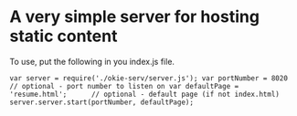 # A very simple server for hosting static content

To use, put the following in you index.js file. 

`
var server = require('./okie-serv/server.js');
var portNumber = 8020                 // optional - port number to listen on
var defaultPage = 'resume.html';      // optional - default page (if not index.html)
server.server.start(portNumber, defaultPage);
`
